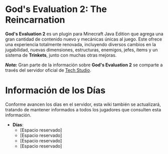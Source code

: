 # God's Evaluation 2: The Reincarnation

**God's Evaluation 2** es un plugin para Minecraft Java Edition que agrega una gran cantidad de contenido nuevo y mecánicas únicas al juego. Este ofrece una experiencia totalmente renovada, incluyendo diversos cambios en la jugabilidad, nuevas dimensiones, estructuras, enemigos, jefes, ítems y un sistema de **Trinkets**, junto con muchas otras mejoras.

_**Nota:**_ Gran parte de la información sobre **God's Evaluation 2** se comparte a través del servidor oficial de [Tech Studio](https://discord.gg/evnC7drvXz).

# Información de los Días

Conforme avancen los días en el servidor, esta wiki también se actualizará, tratando de mantener informados a todos los jugadores que consulten esta información.

- **Días**:
  - [Espacio reservado]
  - [Espacio reservado]
  - [Espacio reservado]
  - [Espacio reservado]
